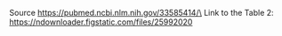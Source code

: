 Source https://pubmed.ncbi.nlm.nih.gov/33585414/\
Link to the Table 2: https://ndownloader.figstatic.com/files/25992020
